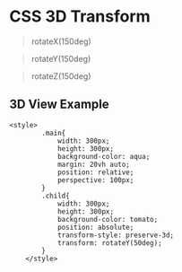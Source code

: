 # CSS 3D Transform

> rotateX(150deg)

> rotateY(150deg)

> rotateZ(150deg)

## 3D View Example

```
<style>
        .main{
            width: 300px;
            height: 300px;
            background-color: aqua;
            margin: 20vh auto;
            position: relative;
            perspective: 100px;
        }
        .child{
            width: 300px;
            height: 300px;
            background-color: tomato;
            position: absolute;
            transform-style: preserve-3d;
            transform: rotateY(50deg);
        }
    </style>
```
